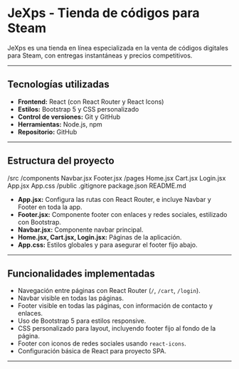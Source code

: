 # JeXps - Tienda de códigos para Steam

JeXps es una tienda en línea especializada en la venta de códigos digitales para Steam, con entregas instantáneas y precios competitivos.

---

## Tecnologías utilizadas

- **Frontend:** React (con React Router y React Icons)
- **Estilos:** Bootstrap 5 y CSS personalizado
- **Control de versiones:** Git y GitHub
- **Herramientas:** Node.js, npm
- **Repositorio:** GitHub

---

## Estructura del proyecto

/src
/components
Navbar.jsx
Footer.jsx
/pages
Home.jsx
Cart.jsx
Login.jsx
App.jsx
App.css
/public
.gitignore
package.json
README.md


- **App.jsx:** Configura las rutas con React Router, e incluye Navbar y Footer en toda la app.
- **Footer.jsx:** Componente footer con enlaces y redes sociales, estilizado con Bootstrap.
- **Navbar.jsx:** Componente navbar principal.
- **Home.jsx, Cart.jsx, Login.jsx:** Páginas de la aplicación.
- **App.css:** Estilos globales y para asegurar el footer fijo abajo.

---

## Funcionalidades implementadas

- Navegación entre páginas con React Router (`/`, `/cart`, `/login`).
- Navbar visible en todas las páginas.
- Footer visible en todas las páginas, con información de contacto y enlaces.
- Uso de Bootstrap 5 para estilos responsive.
- CSS personalizado para layout, incluyendo footer fijo al fondo de la página.
- Footer con iconos de redes sociales usando `react-icons`.
- Configuración básica de React para proyecto SPA.

---

